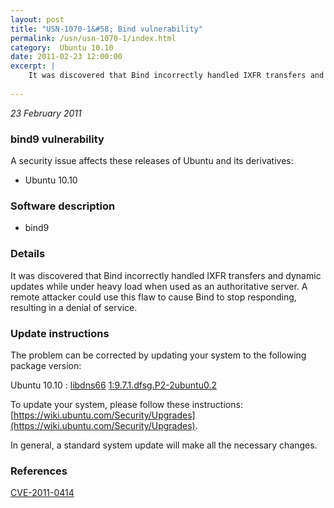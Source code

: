 ```yaml
---
layout: post
title: "USN-1070-1&#58; Bind vulnerability"
permalink: /usn/usn-1070-1/index.html
category:  Ubuntu 10.10
date: 2011-02-23 12:00:00
excerpt: |
    It was discovered that Bind incorrectly handled IXFR transfers and dynamic updates while under heavy load when used as an authoritative server. A remote attacker could use this flaw to cause Bind to stop responding, resulting in a denial of service. 
    
--- 
```

 
 

*23 February 2011*

### bind9 vulnerability

A security issue affects these releases of Ubuntu and its derivatives:

* Ubuntu 10.10

### Software description

* bind9 

### Details

It was discovered that Bind incorrectly handled IXFR transfers and dynamic updates while under heavy load when used as an authoritative server. A remote attacker could use this flaw to cause Bind to stop responding, resulting in a denial of service. 

### Update instructions

The problem can be corrected by updating your system to the following package version:

Ubuntu 10.10
 : [libdns66](https://launchpad.net/ubuntu/+source/bind9) <span> [1:9.7.1.dfsg.P2-2ubuntu0.2](https://launchpad.net/ubuntu/+source/bind9/1:9.7.1.dfsg.P2-2ubuntu0.2) </span> 

To update your system, please follow these instructions: [https://wiki.ubuntu.com/Security/Upgrades](https://wiki.ubuntu.com/Security/Upgrades).

In general, a standard system update will make all the necessary changes. 

### References

 
 [CVE-2011-0414](http://people.ubuntu.com/~ubuntu-security/cve/CVE-2011-0414)
 

